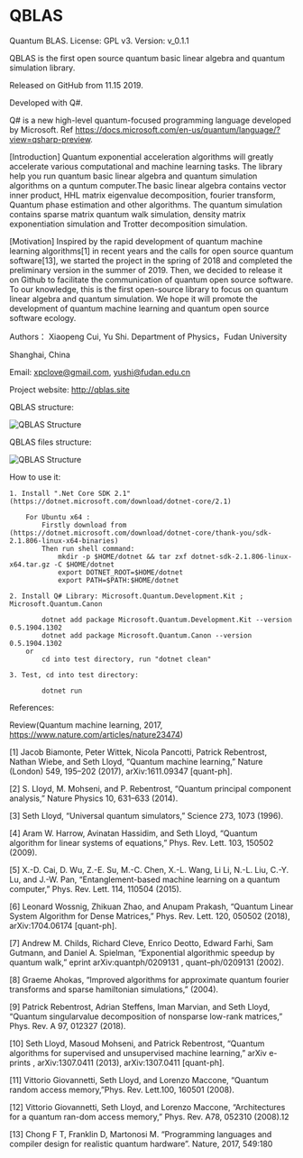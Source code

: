 # QBLAS
Quantum BLAS.    License: GPL v3.   Version: v_0.1.1

QBLAS is the first open source quantum basic linear algebra and quantum simulation library.

Released on GitHub from 11.15 2019.

Developed with Q#.

Q# is a new high-level quantum-focused programming language developed by Microsoft. Ref https://docs.microsoft.com/en-us/quantum/language/?view=qsharp-preview.

[Introduction]	Quantum exponential acceleration algorithms will greatly accelerate various computational and machine learning tasks.
The library help you run quantum basic linear algebra and quantum simulation algorithms on a quntum computer.The basic linear algebra contains vector inner product, HHL matrix eigenvalue decomposition, fourier transform, Quantum phase estimation and other algorithms.
The quantum simulation contains sparse matrix quantum walk simulation, density matrix exponentiation simulation and Trotter decomposition simulation.

[Motivation] Inspired by the rapid development of quantum machine learning algorithms[1] in recent years and the calls for open source quantum software[13], we started the project in the spring of 2018 and completed the preliminary version in the summer of 2019.
Then, we decided to release it on Github to facilitate the communication of quantum open source software.
To our knowledge, this is the first open-source library to focus on quantum linear algebra and quantum simulation.
We hope it will promote the development of quantum machine learning and quantum open source software ecology.

Authors：
Xiaopeng Cui, Yu Shi. Department of Physics，Fudan University

Shanghai, China

Email: xpclove@gmail.com, yushi@fudan.edu.cn

Project website: http://qblas.site

QBLAS structure:

![QBLAS Structure](https://github.com/xpclove/qblas/blob/master/doc/fig/qblas_structure.jpg)

QBLAS files structure:

![QBLAS Structure](https://github.com/xpclove/qblas/blob/master/doc/fig/qblas_file_structure.jpg)

How to use it:

    1. Install ".Net Core SDK 2.1" (https://dotnet.microsoft.com/download/dotnet-core/2.1)

        For Ubuntu x64 : 
            Firstly download from (https://dotnet.microsoft.com/download/dotnet-core/thank-you/sdk-2.1.806-linux-x64-binaries)
            Then run shell command:
                mkdir -p $HOME/dotnet && tar zxf dotnet-sdk-2.1.806-linux-x64.tar.gz -C $HOME/dotnet
                export DOTNET_ROOT=$HOME/dotnet
                export PATH=$PATH:$HOME/dotnet

    2. Install Q# Library: Microsoft.Quantum.Development.Kit ; Microsoft.Quantum.Canon
	
			dotnet add package Microsoft.Quantum.Development.Kit --version 0.5.1904.1302
            dotnet add package Microsoft.Quantum.Canon --version 0.5.1904.1302
		or
			cd into test directory, run "dotnet clean"

    3. Test, cd into test directory:

            dotnet run 


References:


Review(Quantum machine learning, 2017, https://www.nature.com/articles/nature23474)

[1]	Jacob Biamonte, Peter Wittek, Nicola Pancotti, Patrick Rebentrost, Nathan Wiebe, and Seth Lloyd, “Quantum machine learning,” Nature (London) 549, 195–202 (2017), arXiv:1611.09347 [quant-ph].

[2]	S. Lloyd, M. Mohseni, and P. Rebentrost, “Quantum principal component analysis,” Nature
Physics 10, 631–633 (2014).

[3]	Seth Lloyd, “Universal quantum simulators,” Science 273, 1073 (1996).

[4]	Aram W. Harrow, Avinatan Hassidim, and Seth Lloyd, “Quantum algorithm for linear systems of equations,” Phys. Rev. Lett. 103, 150502 (2009).

[5]	X.-D. Cai, D. Wu, Z.-E. Su, M.-C. Chen, X.-L. Wang, Li Li, N.-L. Liu, C.-Y. Lu, and J.-W.
Pan, “Entanglement-based machine learning on a quantum computer,” Phys. Rev. Lett. 114,
110504 (2015).

[6]	Leonard Wossnig, Zhikuan Zhao, and Anupam Prakash, “Quantum Linear System Algorithm for Dense Matrices,” Phys. Rev. Lett. 120, 050502 (2018), arXiv:1704.06174 [quant-ph].

[7]	Andrew M. Childs, Richard Cleve, Enrico Deotto, Edward Farhi, Sam Gutmann, and Daniel A. Spielman, “Exponential algorithmic speedup by quantum walk,” eprint arXiv:quantph/0209131 , quant–ph/0209131 (2002).

[8]	Graeme Ahokas, “Improved algorithms for approximate quantum fourier transforms and sparse hamiltonian simulations,” (2004).

[9]	Patrick Rebentrost, Adrian Steffens, Iman Marvian, and Seth Lloyd, “Quantum singularvalue decomposition of nonsparse low-rank matrices,” Phys. Rev. A 97, 012327 (2018).

[10]	Seth Lloyd, Masoud Mohseni, and Patrick Rebentrost, “Quantum algorithms for supervised and unsupervised machine learning,” arXiv e-prints , arXiv:1307.0411 (2013), arXiv:1307.0411
[quant-ph].

[11]  Vittorio Giovannetti, Seth Lloyd,  and Lorenzo Maccone, “Quantum random access memory,”Phys. Rev. Lett.100, 160501 (2008).

[12]  Vittorio Giovannetti, Seth Lloyd,   and Lorenzo Maccone, “Architectures for a quantum ran-dom access memory,” Phys. Rev. A78, 052310 (2008).12

[13]  Chong F T, Franklin D, Martonosi M. “Programming languages and compiler design for realistic quantum hardware”. Nature, 2017, 549:180
